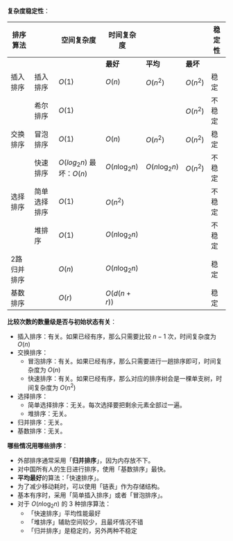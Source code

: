 **复杂度稳定性**：

| **排序算法** |              | **空间复杂度**           | **时间复杂度** |                |          | **稳定性** |
| ------------ | ------------ | ------------------------ | -------------- | -------------- | -------- | ---------- |
|              |              |                          | **最好**       | **平均**       | **最坏** |            |
| 插入排序     | 插入排序     | $O(1)$                   | $O(n)$         | $O(n^2)$       | $O(n^2)$ | 稳定       |
|              | 希尔排序     | $O(1)$                   |                |                | $O(n^2)$ | 不稳定     |
| 交换排序     | 冒泡排序     | $O(1)$                   | $O(n)$         | $O(n^2)$       | $O(n^2)$ | 稳定       |
|              | 快速排序     | $O(log_2n)$ 最坏：$O(n)$ | $O(n\log_2 n)$ | $O(n\log_2 n)$ | $O(n^2)$ | 不稳定     |
| 选择排序     | 简单选择排序 | $O(1)$                   | $O(n^2)$       |                |          | 不稳定     |
|              | 堆排序       | $O(1)$                   | $O(n\log_2 n)$ |                |          | 不稳定     |
| 2路归并排序  |              | $O(n)$                   | $O(n\log_2 n)$ |                |          | 稳定       |
| 基数排序     |              | $O(r)$                   | $O(d(n+r))$    |                |          | 稳定       |



**比较次数的数量级是否与初始状态有关**：

- 插入排序：有关。如果已经有序，那么只需要比较 $n-1$  次，时间复杂度为 $O(n)$ 
- 交换排序：
   - 冒泡排序：有关。如果已经有序，那么只需要进行一趟排序即可，时间复杂度为 $O(n)$ 
   - 快速排序：有关。如果已经有序，那么对应的排序树会是一棵单支树，时间复杂度为 $O(n^2)$ 
- 选择排序：
   - 简单选择排序：无关。每次选择要把剩余元素全部过一遍。
   - 堆排序：无关。
- 归并排序：无关。
- 基数排序：无关。


**哪些情况用哪些排序**：

- 外部排序通常采用「**归并排序**」，因为内存放不下。
- 对中国所有人的生日进行排序，使用「基数排序」最快。
- **平均最好**的算法：「快速排序」。
- 为了减少移动耗时，可以使用「链表」作为存储结构。
- 基本有序时，采用「简单插入排序」或者「冒泡排序」。
- 对于 $O(n\log_2n)$  的 $3$  种排序算法：
   - 「快速排序」平均性能最好
   - 「堆排序」辅助空间较少，且最坏情况不错
   - 「归并排序」是稳定的，另外两种不稳定
